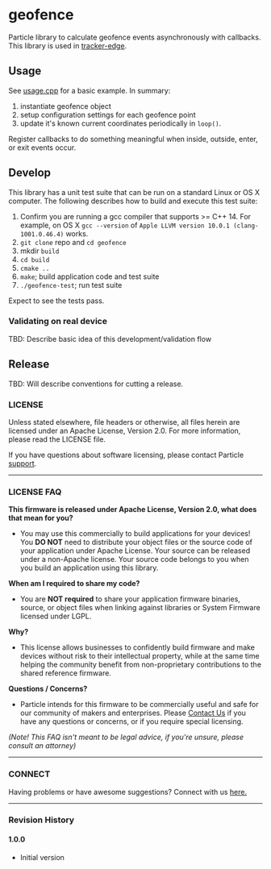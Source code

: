 # geofence
Particle library to calculate geofence events asynchronously with callbacks. This library is used in [tracker-edge](https://github.com/particle-iot/tracker-edge).

## Usage 

See [usage.cpp](/examples/usage/usage.cpp) for a basic example. In summary:

1. instantiate geofence object
1. setup configuration settings for each geofence point
1. update it's known current coordinates periodically in `loop()`.

Register callbacks to do something meaningful when inside, outside, enter, or exit events occur.

## Develop

This library has a unit test suite that can be run on a standard Linux or OS X computer.
The following describes how to build and execute this test suite:

1. Confirm you are running a gcc compiler that supports >= C++ 14. For example, on OS X `gcc --version` of `Apple LLVM version 10.0.1 (clang-1001.0.46.4)` works.
1. `git clone` repo and `cd geofence`
1. mkdir `build`
1. `cd build`
1. `cmake ..`
1. `make`; build application code and test suite
1. `./geofence-test`; run test suite

Expect to see the tests pass.

### Validating on real device

TBD: Describe basic idea of this development/validation flow

## Release

TBD: Will describe conventions for cutting a release.
### LICENSE

Unless stated elsewhere, file headers or otherwise, all files herein are licensed under an Apache License, Version 2.0. For more information, please read the LICENSE file.

If you have questions about software licensing, please contact Particle [support](https://support.particle.io/).

---

### LICENSE FAQ

**This firmware is released under Apache License, Version 2.0, what does that mean for you?**

 * You may use this commercially to build applications for your devices!  You **DO NOT** need to distribute your object files or the source code of your application under Apache License.  Your source can be released under a non-Apache license.  Your source code belongs to you when you build an application using this library.

**When am I required to share my code?**

 * You are **NOT required** to share your application firmware binaries, source, or object files when linking against libraries or System Firmware licensed under LGPL.

**Why?**

 * This license allows businesses to confidently build firmware and make devices without risk to their intellectual property, while at the same time helping the community benefit from non-proprietary contributions to the shared reference firmware.

**Questions / Concerns?**

 * Particle intends for this firmware to be commercially useful and safe for our community of makers and enterprises.  Please [Contact Us](https://support.particle.io/) if you have any questions or concerns, or if you require special licensing.

_(Note!  This FAQ isn't meant to be legal advice, if you're unsure, please consult an attorney)_

---

### CONNECT

Having problems or have awesome suggestions? Connect with us [here.](https://community.particle.io/)

---

### Revision History

#### 1.0.0
* Initial version
